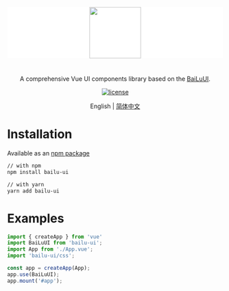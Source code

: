 
<div align="center" style="background:#FFFFFF;height:120px">
  <image  src="http://81.68.222.165:9000/ziyi-like/BaiLuLogoWithoutText.png?Content-Type=image/png"  width=120 height=120/>
</div> 

<div align="center">
  <h1></h1>
</div>

<div align="center">

A comprehensive Vue UI components library based on the [BaiLuUI](https://).

[![license](https://img.shields.io/badge/license-MIT-blue.svg)](https://github.com/ziyiLike/bailu-ui)
  
</div>

<div align="center">

English | [简体中文](./README.zh-CN.md)

</div>

# Installation

Available as an [npm package](https://www.npmjs.com/package/bailu-ui)

```bash
// with npm
npm install bailu-ui

// with yarn
yarn add bailu-ui
```

# Examples

```typescript
import { createApp } from 'vue'
import BaiLuUI from 'bailu-ui';
import App from './App.vue';
import 'bailu-ui/css';

const app = createApp(App);
app.use(BaiLuUI);
app.mount('#app');
```